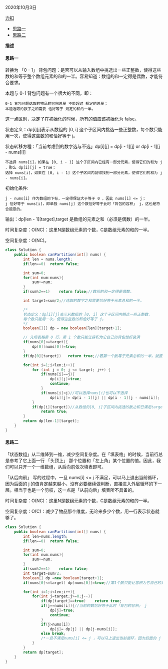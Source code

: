 2020年10月3日

[力扣](https://leetcode-cn.com/problems/partition-equal-subset-sum/)

- [思路一](#思路一)
- [思路二](#思路二)

**描述**

#### 思路一

转换为 「0 - 1」 背包问题：是否可以从输入数组中挑选出一些正整数，使得这些数的和等于整个数组元素的和的一半。容易知道：数组的和一定得是偶数，才能符合要求。

本题与 0-1 背包问题有一个很大的不同，即：
```
0-1 背包问题选取的物品的容积总量 不能超过 规定的总量；
本题选取的数字之和需要 恰好等于 规定的和的一半。
```
这一点区别，决定了在初始化的时候，所有的值应该初始化为 false。

状态定义：dp[i][j]表示从数组的 [0, i] 这个子区间内挑选一些正整数，每个数只能用一次，使得这些数的和恰好等于 j。

状态转移方程：「当前考虑到的数字选与不选」dp[i][j] = dp[i - 1][j] or dp[i - 1][j - nums[i]]
```
不选择 nums[i]，如果在 [0, i - 1] 这个子区间内已经有一部分元素，使得它们的和为 j ，那么 dp[i][j] = true；
选择 nums[i]，如果在 [0, i - 1] 这个子区间内就得找到一部分元素，使得它们的和为 j - nums[i]。
```
初始化条件:
```
j - nums[i] 作为数组的下标，一定得保证大于等于 0 ，因此 nums[i] <= j；
j 恰好等于 nums[i]，即单独 nums[j] 这个数恰好等于此时「背包的容积」 j，这也是符合题意的。
```
输出：dp[len - 1][target],target 是数组的元素之和（必须是偶数）的一半。

时间复杂度：O(NC)：这里N是数组元素的个数，C是数组元素的和的一半。

空间复杂度：O(NC)。

```java
class Solution {
    public boolean canPartition(int[] nums) {
        int len = nums.length;
        if(len==0)  return false;

        int sum=0;
        for(int num:nums){
            sum+=num;
        }
        if(sum%2==1)    return false;//数组的和一定得是偶数。

        int target=sum/2;//选取的数字之和需要恰好等于元素总和的一半。

        /*
        状态定义：dp[i][j]表示从数组的 [0, i] 这个子区间内挑选一些正整数，
        每个数只能用一次，使得这些数的和恰好等于 j。
        */
        boolean[][] dp = new boolean[len][target+1];

        // 先填表格第 0 行，第 1 个数只能让容积为它自己的背包恰好装满
        if(nums[0]<=target){
            dp[0][nums[0]]=true;
        }
        if(dp[0][target])   return true;//若第一个数等于元素总和的一半，就直接返回true。

        for(int i=1;i<len;i++){
            for (int j = 0; j <= target; j++) {
                if(nums[i]==j){
                    dp[i][j]=true;
                    continue;
                }
                if(nums[i]<j)//可以选择nums[i]也可以不选择
                    dp[i][j]= dp[i - 1][j] || dp[i - 1][j - nums[i]];
            }
            if(dp[i][target])//从数组的[0, i]子区间内挑选的数之和已满足target，就直接返回true
                return true;
        }
        return dp[len-1][target];
    }
}
```

#### 思路二

「状态数组」从二维降到一维，减少空间复杂度。在「填表格」的时候，当前行总是参考了它上面一行 「头顶上」 那个位置和「左上角」某个位置的值。因此，我们可以只开一个一维数组，从后向前依次填表即可。

「从后向前」 写的过程中，一旦 nums[i] <= j 不满足，可以马上退出当前循环，因为后面的 j 的值肯定越来越小，没有必要继续做判断，直接进入外层循环的下一层。相当于也是一个剪枝，这一点是「从前向后」填表所不具备的。

时间复杂度：O(NC)：这里N是数组元素的个数，C是数组元素的和的一半。

空间复杂度：O(C)：减少了物品那个维度，无论来多少个数，用一行表示状态就够了。

```java
class Solution {
    public boolean canPartition(int[] nums) {
        int len=nums.length;
        if(len==0)  return false;

        int sum=0;
        for(int num:nums){
            sum+=num;
        }
        if(sum%2==1)    return false;
        int target=sum/2;
        boolean[] dp =new boolean[target+1];
        if(nums[0]<=target) dp[nums[0]]=true;//第1个数只能让容积为它自己的背包恰好装满

        for(int i=1;i<len;i++){
            for(int j=target;j>=0;j--){
                if(dp[target]==true)    return true;
                if(j==nums[i]){//当前的数恰好等于此时「背包的容积」 j
                    dp[j]=true;
                    continue;
                }
                if(j>nums[i])
                    dp[j]= dp[j] || dp[j-nums[i]];
                else break;
                /*一旦不满足nums[i] <= j ，可以马上退出当前循环，因为后面的 j 的值肯定越来越小，                 没有必要继续做判断，直接进入外层循环的下一层。相当于也是一个剪枝*/
            }
        }
        return dp[target];
    }
}
```
